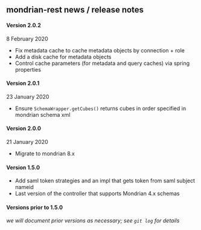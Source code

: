 ## mondrian-rest news / release notes

#### Version 2.0.2

8 February 2020

* Fix metadata cache to cache metadata objects by connection + role
* Add a disk cache for metadata objects
* Control cache parameters (for metadata and query caches) via spring properties

#### Version 2.0.1

23 January 2020

* Ensure `SchemaWrapper.getCubes()` returns cubes in order specified in mondrian schema xml

#### Version 2.0.0

21 January 2020

* Migrate to mondrian 8.x

#### Version 1.5.0

* Add saml token strategies and an impl that gets token from saml subject nameid
* Last version of the controller that supports Mondrian 4.x schemas

#### Versions prior to 1.5.0

_we will document prior versions as necessary; see `git log` for details_
